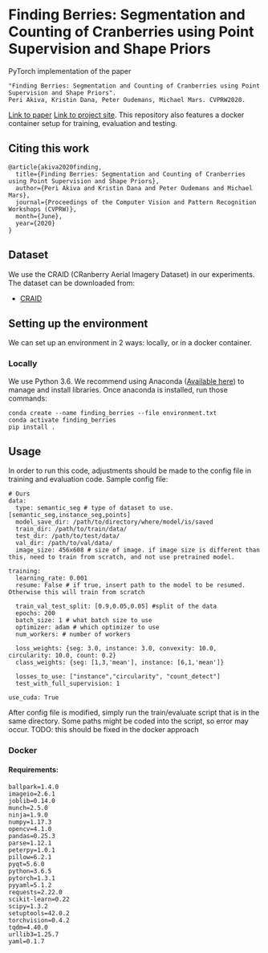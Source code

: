 # Finding Berries: Segmentation and Counting of Cranberries using Point Supervision and Shape Priors

PyTorch implementation of the paper 
```
"Finding Berries: Segmentation and Counting of Cranberries using Point Supervision and Shape Priors". 
Peri Akiva, Kristin Dana, Peter Oudemans, Michael Mars. CVPRW2020. 
```
[Link to paper](https://arxiv.org/pdf/2004.08501.pdf "Link") [Link to project site](https://periakiva.github.io/finding_berries/). This repository also features a docker container setup for training, evaluation and testing. 

## Citing this work

```
@article{akiva2020finding,
  title={Finding Berries: Segmentation and Counting of Cranberries using Point Supervision and Shape Priors},
  author={Peri Akiva and Kristin Dana and Peter Oudemans and Michael Mars},
  journal={Proceedings of the Computer Vision and Pattern Recognition Workshops (CVPRW)},
  month={June},
  year={2020}
}
```

## Dataset
We use the CRAID (CRanberry Aerial Imagery Dataset) in our experiments. The dataset can be downloaded from:

  * [CRAID](https://forms.gle/zfFCKy1pyDD4WNro7)

## Setting up the environment
We can set up an environment in 2 ways: locally, or in a docker container.

### Locally

We use Python 3.6. We recommend using Anaconda ([Available here](https://www.anaconda.com/)) to manage and install libraries. Once anaconda is installed, run those commands:

```
conda create --name finding_berries --file environment.txt
conda activate finding_berries
pip install .
```

## Usage
In order to run this code, adjustments should be made to the config file in training and evaluation code. Sample config file:

```
# Ours
data:
  type: semantic_seg # type of dataset to use. [semantic_seg,instance_seg,points]
  model_save_dir: /path/to/directory/where/model/is/saved
  train_dir: /path/to/train/data/
  test_dir: /path/to/test/data/
  val_dir: /path/to/val/data/
  image_size: 456x608 # size of image. if image size is different than this, need to train from scratch, and not use pretrained model.

training: 
  learning_rate: 0.001 
  resume: False # if true, insert path to the model to be resumed. Otherwise this will train from scratch

  train_val_test_split: [0.9,0.05,0.05] #split of the data
  epochs: 200
  batch_size: 1 # what batch size to use
  optimizer: adam # which optimizer to use
  num_workers: # number of workers

  loss_weights: {seg: 3.0, instance: 3.0, convexity: 10.0, circularity: 10.0, count: 0.2}
  class_weights: {seg: [1,3,'mean'], instance: [6,1,'mean']}

  losses_to_use: ["instance","circularity", "count_detect"]
  test_with_full_supervision: 1

use_cuda: True

```
After config file is modified, simply run the train/evaluate script that is in the same directory. Some paths might be coded into the script, so error may occur. TODO: this should be fixed in the docker approach

### Docker




#### Requirements:

```
ballpark=1.4.0
imageio=2.6.1
joblib=0.14.0
munch=2.5.0
ninja=1.9.0
numpy=1.17.3
opencv=4.1.0
pandas=0.25.3
parse=1.12.1
peterpy=1.0.1
pillow=6.2.1
pyqt=5.6.0
python=3.6.5
pytorch=1.3.1
pyyaml=5.1.2
requests=2.22.0
scikit-learn=0.22
scipy=1.3.2
setuptools=42.0.2
torchvision=0.4.2
tqdm=4.40.0
urllib3=1.25.7
yaml=0.1.7
```


